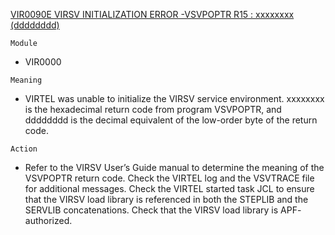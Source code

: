 [VIR0090E VIRSV INITIALIZATION ERROR -VSVPOPTR R15 : xxxxxxxx (dddddddd)](https://virtel.readthedocs.io/en/latest/manuals/virtel/Virtel459MG/messages.html?highlight=VIR0090E#VIR0090E)

`Module`
- 	VIR0000

`Meaning`
- VIRTEL was unable to initialize the VIRSV service environment. xxxxxxxx is the hexadecimal return code from program VSVPOPTR, and dddddddd is the decimal equivalent of the low-order byte of the return code.

`Action`
- Refer to the VIRSV User’s Guide manual to determine the meaning of the VSVPOPTR return code. Check the VIRTEL log and the VSVTRACE file for additional messages. Check the VIRTEL started task JCL to ensure that the VIRSV load library is referenced in both the STEPLIB and the SERVLIB concatenations. Check that the VIRSV load library is APF- authorized.
